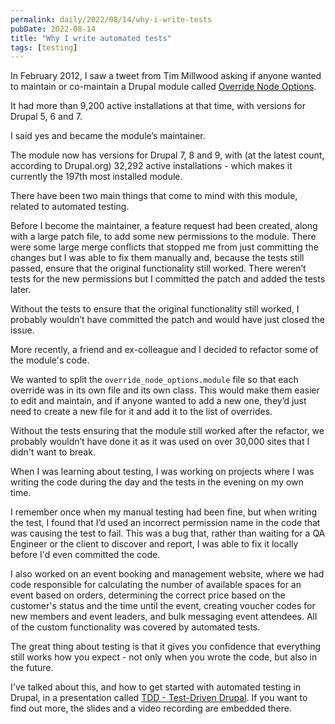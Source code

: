 ```yaml
---
permalink: daily/2022/08/14/why-i-write-tests
pubDate: 2022-08-14
title: "Why I write automated tests"
tags: [testing]
---
```


In February 2012, I saw a tweet from Tim Millwood asking if anyone wanted to maintain or co-maintain a Drupal module called [Override Node Options](https://www.drupal.org/project/override_node_options).

It had more than 9,200 active installations at that time, with versions for Drupal 5, 6 and 7.

I said yes and became the module’s maintainer.

The module now has versions for Drupal 7, 8 and 9, with (at the latest count, according to Drupal.org) 32,292 active installations - which makes it currently the 197th most installed module.

There have been two main things that come to mind with this module, related to automated testing.

Before I become the maintainer, a feature request had been created, along with a large patch file, to add some new permissions to the module. There were some large merge conflicts that stopped me from just committing the changes but I was able to fix them manually and, because the tests still passed, ensure that the original functionality still worked. There weren’t tests for the new permissions but I committed the patch and added the tests later.

Without the tests to ensure that the original functionality still worked, I probably wouldn’t have committed the patch and would have just closed the issue.

More recently, a friend and ex-colleague and I decided to refactor some of the module's code.

We wanted to split the `override_node_options.module` file so that each override was in its own file and its own class. This would make them easier to edit and maintain, and if anyone wanted to add a new one, they’d just need to create a new file for it and add it to the list of overrides.

Without the tests ensuring that the module still worked after the refactor, we probably wouldn’t have done it as it was used on over 30,000 sites that I didn't want to break.

When I was learning about testing, I was working on projects where I was writing the code during the day and the tests in the evening on my own time.

I remember once when my manual testing had been fine, but when writing the test, I found that I’d used an incorrect permission name in the code that was causing the test to fail. This was a bug that, rather than waiting for a QA Engineer or the client to discover and report, I was able to fix it locally before I'd even committed the code.

I also worked on an event booking and management website, where we had code responsible for calculating the number of available spaces for an event based on orders, determining the correct price based on the customer's status and the time until the event, creating voucher codes for new members and event leaders, and bulk messaging event attendees. All of the custom functionality was covered by automated tests.

The great thing about testing is that it gives you confidence that everything still works how you expect - not only when you wrote the code, but also in the future.

I've talked about this, and how to get started with automated testing in Drupal, in a presentation called [TDD - Test-Driven Drupal]({{site.url}}/presentations/tdd-test-driven-drupal). If you want to find out more, the slides and a video recording are embedded there.
